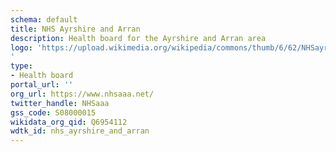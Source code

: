 ```yaml
---
schema: default
title: NHS Ayrshire and Arran
description: Health board for the Ayrshire and Arran area 
logo: 'https://upload.wikimedia.org/wikipedia/commons/thumb/6/62/NHSayrshirearran.png/800px-NHSayrshirearran.png
'
type:
- Health board
portal_url: ''
org_url: https://www.nhsaaa.net/
twitter_handle: NHSaaa
gss_code: S08000015
wikidata_org_qid: Q6954112
wdtk_id: nhs_ayrshire_and_arran
---
```

